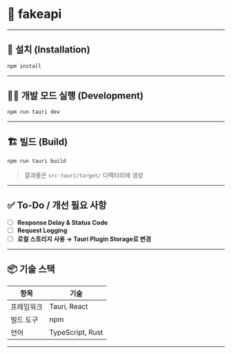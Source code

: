 # 🧩 fakeapi

---

## 🚀 설치 (Installation)

```bash
npm install
```

---

## 🧑‍💻 개발 모드 실행 (Development)

```bash
npm run tauri dev
```

---

## 🏗️ 빌드 (Build)

```bash
npm run tauri build
```

> 결과물은 `src-tauri/target/` 디렉터리에 생성

---

## ✅ To-Do / 개선 필요 사항

- [ ] **Response Delay & Status Code**  
- [ ] **Request Logging**  
- [ ] **로컬 스토리지 사용 → Tauri Plugin Storage로 변경**  

---

## 📦 기술 스택

| 항목 | 기술 |
|------|------|
| 프레임워크 | Tauri, React  |
| 빌드 도구 | npm |
| 언어 | TypeScript, Rust |

---

